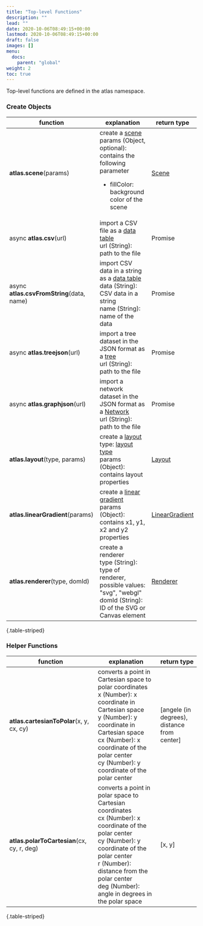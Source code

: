 ```yaml
---
title: "Top-level Functions"
description: ""
lead: ""
date: 2020-10-06T08:49:15+00:00
lastmod: 2020-10-06T08:49:15+00:00
draft: false
images: []
menu: 
  docs:
    parent: "global"
weight: 2
toc: true
---
```


Top-level functions are defined in the atlas namespace. 

### Create Objects
| function |  explanation  |  return type |
| --- | --- | --- |
| **atlas.scene**(params) | create a [scene](../../group/scene/)<br>params (Object, optional): contains the following parameter<ul><li>fillColor: background color of the scene</li></ul> | [Scene](../../group/scene/) |
| async **atlas.csv**(url) | import a CSV file as a [data table](../../data/datatable/)<br>url (String): path to the file | Promise |
| async **atlas.csvFromString**(data, name) | import CSV data in a string as a [data table](../../data/datatable/)<br>data (String): CSV data in a string<br>name (String): name of the data | Promise |
| async **atlas.treejson**(url) | import a tree dataset in the JSON format as a [tree](../../data/tree/)<br>url (String): path to the file | Promise |
| async **atlas.graphjson**(url) | import a network dataset in the JSON format as a [Network](../../data/network/)<br>url (String): path to the file | Promise |
| **atlas.layout**(type, params)| create a [layout](../../layout/layout/)<br>type: [layout type](../../global/constants/#layout-type)<br>params (Object): contains layout properties  | [Layout](../../layout/layout/) |
| **atlas.linearGradient**(params)| create a [linear gradient](../../basic/lineargradient/)<br>params (Object): contains x1, y1, x2 and y2 properties  | [LinearGradient](../../basic/lineargradient/) |
| **atlas.renderer**(type, domId) | create a renderer<br>type (String): type of renderer,<BR>possible values: "svg", "webgl"<br>domId (String): ID of the SVG or Canvas element | [Renderer](../../rendering/renderer/) |
{.table-striped}

### Helper Functions
| function |  explanation  |  return type |
| --- | --- | --- |
| **atlas.cartesianToPolar**(x, y, cx, cy) | converts a point in Cartesian space to polar coordinates<br>x (Number): x coordinate in Cartesian space<br>y (Number): y coordinate in Cartesian space<br>cx (Number): x coordinate of the polar center<br>cy (Number): y coordinate of the polar center | [angele (in degrees),<br>distance from center] |
| **atlas.polarToCartesian**(cx, cy, r, deg) | converts a point in polar space to Cartesian coordinates<br>cx (Number): x coordinate of the polar center<br>cy (Number): y coordinate of the polar center<br>r (Number): distance from the polar center<br>deg (Number): angle in degrees in the polar space | [x, y] |
{.table-striped}